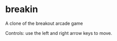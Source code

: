 # breakin
 A clone of the breakout arcade game

 Controls: use the left and right arrow keys to move.
